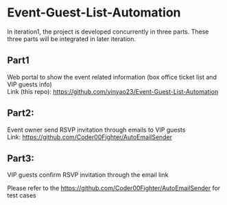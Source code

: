 # Event-Guest-List-Automation
In iteration1, the project is developed concurrently in three parts. These three parts will be integrated in later iteration.

## Part1 
Web portal to show the event related information (box office ticket list and VIP guests info)  
Link (this repo): https://github.com/yinyao23/Event-Guest-List-Automation 

## Part2: 
Event owner send RSVP invitation through emails to VIP guests  
Link: https://github.com/Coder00Fighter/AutoEmailSender

## Part3: 
VIP guests confirm RSVP invitation through the email link   

Please refer to the https://github.com/Coder00Fighter/AutoEmailSender for test cases

